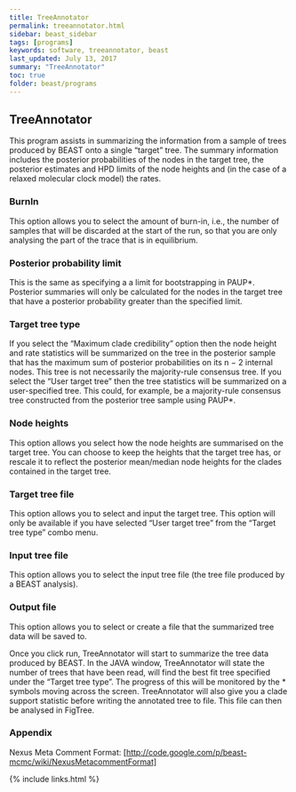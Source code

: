```yaml
---
title: TreeAnnotator
permalink: treeannotator.html
sidebar: beast_sidebar
tags: [programs]
keywords: software, treeannotator, beast
last_updated: July 13, 2017
summary: "TreeAnnotator"
toc: true
folder: beast/programs
---
```


## TreeAnnotator

This program assists in summarizing the information from a sample of trees produced by BEAST onto a single “target” tree. 
The summary information includes the posterior probabilities of the nodes in the target tree, the posterior estimates and HPD limits of the node heights and (in the case of a relaxed molecular clock model) the rates.

### BurnIn

This option allows you to select the amount of burn-in, i.e., the number of samples that will be discarded at the start of the run, so that you are only analysing the part of the trace that is in equilibrium.

### Posterior probability limit

This is the same as specifying a a limit for bootstrapping in PAUP*. 
Posterior summaries will only be calculated for the nodes in the target tree that have a posterior probability greater than the specified limit.

### Target tree type

If you select the “Maximum clade credibility” option then the node height and rate statistics will be summarized on the tree in the posterior sample that has the maximum sum of posterior probabilities on its n − 2 internal nodes. 
This tree is not necessarily the majority-rule consensus tree. 
If you select the “User target tree” then the tree statistics will be summarized on a user-specified tree. 
This could, for example, be a majority-rule consensus tree constructed from the posterior tree sample using PAUP*.

### Node heights

This option allows you select how the node heights are summarised on the target tree. 
You can choose to keep the heights that the target tree has, or rescale it to reflect the posterior mean/median node heights for the clades contained in the target tree.

### Target tree file

This option allows you to select and input the target tree. 
This option will only be available if you have selected “User target tree” from the “Target tree type” combo menu.

### Input tree file

This option allows you to select the input tree file (the tree file produced by a BEAST analysis).

### Output file

This option allows you to select or create a file that the summarized tree data will be saved to.

Once you click run, TreeAnnotator will start to summarize the tree data produced by BEAST. 
In the JAVA window, TreeAnnotator will state the number of trees that have been read, will find the best fit tree specified under the “Target tree type”. 
The progress of this will be monitored by the * symbols moving across the screen. 
TreeAnnotator will also give you a clade support statistic before writing the annotated tree to file. 
This file can then be analysed in FigTree.

### Appendix

Nexus Meta Comment Format: [http://code.google.com/p/beast-mcmc/wiki/NexusMetacommentFormat]

{% include links.html %}